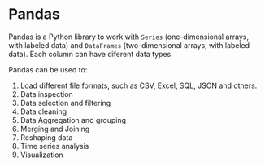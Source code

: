 # Pandas

Pandas is a Python library to work with `Series` (one-dimensional arrays, with labeled data) and `DataFrames` (two-dimensional arrays, with labeled data). Each column can have diferent data types.

Pandas can be used to:
1. Load different file formats, such as CSV, Excel, SQL, JSON and others.
2. Data inspection
3. Data selection and filtering
4. Data cleaning
5. Data Aggregation and grouping
6. Merging and Joining
7. Reshaping data
8. Time series analysis
9. Visualization